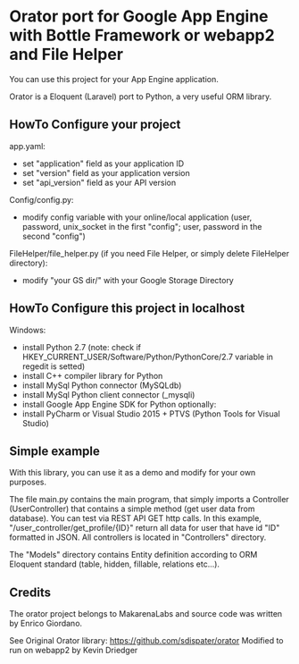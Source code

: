# Orator port for Google App Engine with Bottle Framework or webapp2 and File Helper

You can use this project for your App Engine application. 

Orator is a Eloquent (Laravel) port to Python, a very useful ORM library.

## HowTo Configure your project
app.yaml:
- set "application" field as your application ID
- set "version" field as your application version
- set "api_version" field as your API version

Config/config.py:
- modify config variable with your online/local application (user, password, unix_socket in the first "config"; user, password in the second "config")

FileHelper/file_helper.py (if you need File Helper, or simply delete FileHelper directory):
- modify "your GS dir/" with your Google Storage Directory 

## HowTo Configure this project in localhost
Windows:
- install Python 2.7 (note: check if HKEY_CURRENT_USER/Software/Python/PythonCore/2.7 variable in regedit is setted)
- install C++ compiler library for Python
- install MySql Python connector (MySQLdb)
- install MySql Python client connector (_mysqli)
- install Google App Engine SDK for Python
optionally:
- install PyCharm or Visual Studio 2015 + PTVS (Python Tools for Visual Studio)

## Simple example

With this library, you can use it as a demo and modify for your own purposes.

The file main.py contains the main program, that simply imports a Controller (UserController) that contains a simple method (get user data from database). You can test via REST API GET http calls. In this example, "/user_controller/get_profile/{ID}" return all data for user that have id "ID" formatted in JSON. All controllers is located in "Controllers" directory.

The "Models" directory contains Entity definition according to ORM Eloquent standard (table, hidden, fillable, relations etc...).

## Credits

The orator project belongs to MakarenaLabs and source code was written by Enrico Giordano. 

See Original Orator library: https://github.com/sdispater/orator
Modified to run on webapp2 by Kevin Driedger

